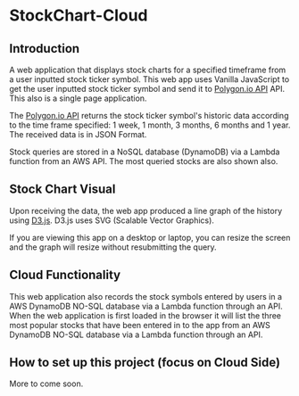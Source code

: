 # StockChart-Cloud
## Introduction
A web application that displays stock charts for a specified timeframe from a user inputted stock ticker symbol. This web app uses Vanilla JavaScript to get the user inputted stock ticker symbol and send it to [Polygon.io API](https://www.polygon.io/) API. This also is a single page application.

The [Polygon.io API](https://www.polygon.io/) returns the stock ticker symbol's historic data according to the time frame specified: 1 week, 1 month, 3 months, 6 months and 1 year. The received data is in JSON Format.

Stock queries are stored in a NoSQL database (DynamoDB) via a Lambda function from an AWS API. The most queried stocks are also shown also.

## Stock Chart Visual
Upon receiving the data, the web app produced a line graph of the history using [D3.js](https://d3js.org/).  D3.js uses SVG (Scalable Vector Graphics).

If you are viewing this app on a desktop or laptop, you can resize the screen and the graph will resize without resubmitting the query.

## Cloud Functionality
This web application also records the stock symbols entered by users in a AWS DynamoDB NO-SQL database via a Lambda function through an API.  When the web application is first loaded in the browser it will list the three most popular stocks that have been entered in to the app from an AWS DynamoDB NO-SQL database via a Lambda function through an API.

## How to set up this project (focus on Cloud Side)
More to come soon.